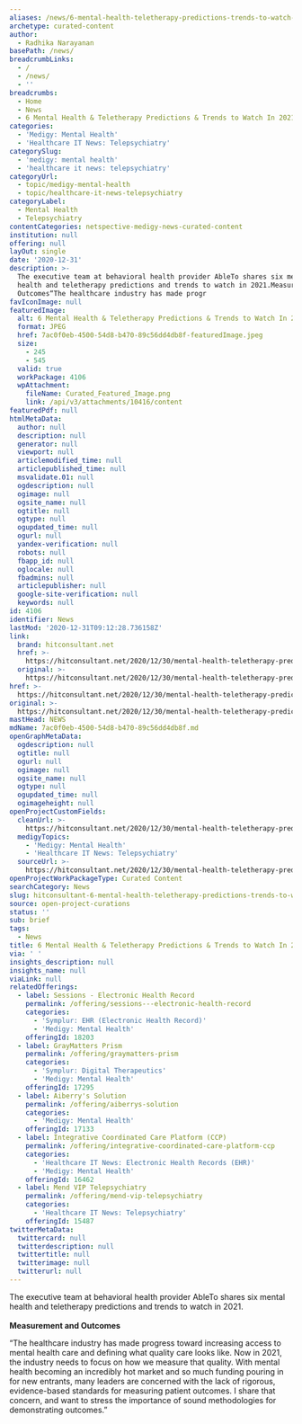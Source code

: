 ```yaml
---
aliases: /news/6-mental-health-teletherapy-predictions-trends-to-watch-in-2021
archetype: curated-content
author:
  - Radhika Narayanan
basePath: /news/
breadcrumbLinks:
  - /
  - /news/
  - ''
breadcrumbs:
  - Home
  - News
  - 6 Mental Health & Teletherapy Predictions & Trends to Watch In 2021
categories:
  - 'Medigy: Mental Health'
  - 'Healthcare IT News: Telepsychiatry'
categorySlug:
  - 'medigy: mental health'
  - 'healthcare it news: telepsychiatry'
categoryUrl:
  - topic/medigy-mental-health
  - topic/healthcare-it-news-telepsychiatry
categoryLabel:
  - Mental Health
  - Telepsychiatry
contentCategories: netspective-medigy-news-curated-content
institution: null
offering: null
layOut: single
date: '2020-12-31'
description: >-
  The executive team at behavioral health provider AbleTo shares six mental
  health and teletherapy predictions and trends to watch in 2021.Measurement and
  Outcomes“The healthcare industry has made progr
favIconImage: null
featuredImage:
  alt: 6 Mental Health & Teletherapy Predictions & Trends to Watch In 2021
  format: JPEG
  href: 7ac0f0eb-4500-54d8-b470-89c56dd4db8f-featuredImage.jpeg
  size:
    - 245
    - 545
  valid: true
  workPackage: 4106
  wpAttachment:
    fileName: Curated_Featured_Image.png
    link: /api/v3/attachments/10416/content
featuredPdf: null
htmlMetaData:
  author: null
  description: null
  generator: null
  viewport: null
  articlemodified_time: null
  articlepublished_time: null
  msvalidate.01: null
  ogdescription: null
  ogimage: null
  ogsite_name: null
  ogtitle: null
  ogtype: null
  ogupdated_time: null
  ogurl: null
  yandex-verification: null
  robots: null
  fbapp_id: null
  oglocale: null
  fbadmins: null
  articlepublisher: null
  google-site-verification: null
  keywords: null
id: 4106
identifier: News
lastMod: '2020-12-31T09:12:28.736158Z'
link:
  brand: hitconsultant.net
  href: >-
    https://hitconsultant.net/2020/12/30/mental-health-teletherapy-predictions-trends-2021/#.X-2SONj7RPY
  original: >-
    https://hitconsultant.net/2020/12/30/mental-health-teletherapy-predictions-trends-2021/#.X-2SONj7RPY
href: >-
  https://hitconsultant.net/2020/12/30/mental-health-teletherapy-predictions-trends-2021/#.X-2SONj7RPY
original: >-
  https://hitconsultant.net/2020/12/30/mental-health-teletherapy-predictions-trends-2021/#.X-2SONj7RPY
mastHead: NEWS
mdName: 7ac0f0eb-4500-54d8-b470-89c56dd4db8f.md
openGraphMetaData:
  ogdescription: null
  ogtitle: null
  ogurl: null
  ogimage: null
  ogsite_name: null
  ogtype: null
  ogupdated_time: null
  ogimageheight: null
openProjectCustomFields:
  cleanUrl: >-
    https://hitconsultant.net/2020/12/30/mental-health-teletherapy-predictions-trends-2021/#.X-2SONj7RPY
  medigyTopics:
    - 'Medigy: Mental Health'
    - 'Healthcare IT News: Telepsychiatry'
  sourceUrl: >-
    https://hitconsultant.net/2020/12/30/mental-health-teletherapy-predictions-trends-2021/#.X-2SONj7RPY
openProjectWorkPackageType: Curated Content
searchCategory: News
slug: hitconsultant-6-mental-health-teletherapy-predictions-trends-to-watch-in-2021
source: open-project-curations
status: ''
sub: brief
tags:
  - News
title: 6 Mental Health & Teletherapy Predictions & Trends to Watch In 2021
via: ' '
insights_description: null
insights_name: null
viaLink: null
relatedOfferings:
  - label: Sessions - Electronic Health Record
    permalink: /offering/sessions---electronic-health-record
    categories:
      - 'Symplur: EHR (Electronic Health Record)'
      - 'Medigy: Mental Health'
    offeringId: 18203
  - label: GrayMatters Prism
    permalink: /offering/graymatters-prism
    categories:
      - 'Symplur: Digital Therapeutics'
      - 'Medigy: Mental Health'
    offeringId: 17295
  - label: Aiberry's Solution
    permalink: /offering/aiberrys-solution
    categories:
      - 'Medigy: Mental Health'
    offeringId: 17133
  - label: Integrative Coordinated Care Platform (CCP)
    permalink: /offering/integrative-coordinated-care-platform-ccp
    categories:
      - 'Healthcare IT News: Electronic Health Records (EHR)'
      - 'Medigy: Mental Health'
    offeringId: 16462
  - label: Mend VIP Telepsychiatry
    permalink: /offering/mend-vip-telepsychiatry
    categories:
      - 'Healthcare IT News: Telepsychiatry'
    offeringId: 15487
twitterMetaData:
  twittercard: null
  twitterdescription: null
  twittertitle: null
  twitterimage: null
  twitterurl: null
---
```

<p>The executive team at behavioral health provider AbleTo shares six mental health and teletherapy predictions and trends to watch in 2021.<br><br><strong>Measurement and Outcomes</strong></p><p>“The healthcare industry has made progress toward increasing access to mental health care and defining what quality care looks like. Now in 2021, the industry needs to focus on how we measure that quality. With mental health becoming an incredibly hot market and so much funding pouring in for new entrants, many leaders are concerned with the lack of rigorous, evidence-based standards for measuring patient outcomes. I share that concern, and want to stress the importance of sound methodologies for demonstrating outcomes.”</p>